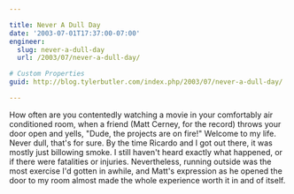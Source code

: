 ```yaml
---

title: Never A Dull Day
date: '2003-07-01T17:37:00-07:00'
engineer:
  slug: never-a-dull-day
  url: /2003/07/never-a-dull-day/

# Custom Properties
guid: http://blog.tylerbutler.com/index.php/2003/07/never-a-dull-day/

---
```


How often are you contentedly watching a movie in your comfortably air
conditioned room, when a friend (Matt Cerney, for the record) throws your door
open and yells, "Dude, the projects are on fire!" Welcome to my life. Never
dull, that's for sure. By the time Ricardo and I got out there, it was mostly
just billowing smoke. I still haven't heard exactly what happened, or if there
were fatalities or injuries. Nevertheless, running outside was the most
exercise I'd gotten in awhile, and Matt's expression as he opened the door to
my room almost made the whole experience worth it in and of itself.

